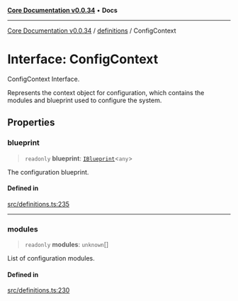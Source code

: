 [**Core Documentation v0.0.34**](../../README.md) • **Docs**

***

[Core Documentation v0.0.34](../../modules.md) / [definitions](../README.md) / ConfigContext

# Interface: ConfigContext

ConfigContext Interface.

Represents the context object for configuration, which contains the modules and blueprint used to configure the system.

## Properties

### blueprint

> `readonly` **blueprint**: [`IBlueprint`](../type-aliases/IBlueprint.md)\<`any`\>

The configuration blueprint.

#### Defined in

[src/definitions.ts:235](https://github.com/stonemjs/core/blob/805ab978d87a028eb5ea9c9da928beb091ec1971/src/definitions.ts#L235)

***

### modules

> `readonly` **modules**: `unknown`[]

List of configuration modules.

#### Defined in

[src/definitions.ts:230](https://github.com/stonemjs/core/blob/805ab978d87a028eb5ea9c9da928beb091ec1971/src/definitions.ts#L230)
